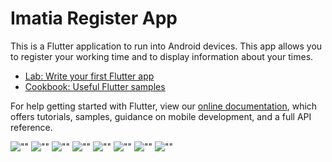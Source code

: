# Imatia Register App

This is a Flutter application to run into Android devices.
This app allows you to register your working time and to display information about your times.


- [Lab: Write your first Flutter app](https://flutter.dev/docs/get-started/codelab)
- [Cookbook: Useful Flutter samples](https://flutter.dev/docs/cookbook)

For help getting started with Flutter, view our
[online documentation](https://flutter.dev/docs), which offers tutorials,
samples, guidance on mobile development, and a full API reference.


![""](screenshots/screenshot1.PNG)
![""](screenshots/screenshot2.PNG)
![""](screenshots/screenshot3.PNG)
![""](screenshots/screenshot4.PNG)
![""](screenshots/screenshot5.PNG)
![""](screenshots/screenshot6.PNG)
![""](screenshots/screenshot7.PNG)
![""](screenshots/screenshot8.PNG)
